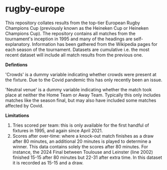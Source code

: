 # rugby-europe
This repository collates results from the top-tier European Rugby Champions Cup (previously known as the Heineken Cup or Heineken Champions Cup).
The repository contains all matches from the tournament's inception in 1995 and many of the headings are self-explanatory.
Information has been gathered from the Wikipedia pages for each season of the tournament.
Datasets are cumulative i.e. the most recent dataset will include all match results from the previous one.


**Defintions**

'Crowds' is a dummy variable indicating whether crowds were present at the fixture. Due to the Covid pandemic this has only recently been an issue.

'Neutral venue' is a dummy variable indicating whether the match took place at neither the Home Team or Away Team. Typically this only includes matches like the season final, but may also have included some matches affected by Covid.

**Limitations**

1) Tries scored per team: this is only available for the first handful of fixtures in 1995, and again since April 2021.
2) Scores after over-time: where a knock-out match finishes as a draw after 80 minutes, an additional 20 minutes is played to determine a winner. This data contains solely the scores after 80 minutes. For instance, the 2024 Final between Toulouse and Leinster (line 2002) finished 15-15 after 80 minutes but 22-31 after extra time. In this dataset it is recorded as 15-15 and a draw.
